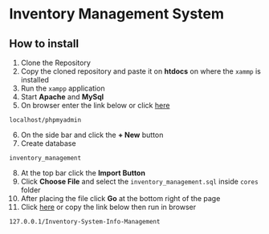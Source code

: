 # Inventory Management System

## How to install

1. Clone the Repository
2. Copy the cloned repository and paste it on **htdocs** on where the `xammp` is installed 
3. Run the `xampp` application
4. Start **Apache** and **MySql**
5. On browser enter the link below or click [here](127.0.0.1/phpmyadmin)
```
localhost/phpmyadmin
```
6. On the side bar and click the **+ New** button 
7. Create database
```
inventory_management
```
8. At the top bar click the **Import Button**
9. Click **Choose File** and select the `inventory_management.sql` inside `cores` folder
10. After placing the file click **Go** at the bottom right of the page
11. Click [here](127.0.0.1/Inventory-System-Info-Management) or copy the link below then run in browser
```
127.0.0.1/Inventory-System-Info-Management
```